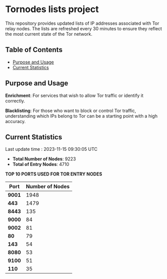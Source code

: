 # Tornodes lists project

This repository provides updated lists of IP addresses associated with Tor relay nodes. The lists are refreshed every 30 minutes to ensure they reflect the most current state of the Tor network.

## Table of Contents

- [Purpose and Usage](#purpose-and-usage)
- [Current Statistics](#current-statistics)


## Purpose and Usage

**Enrichment**: For services that wish to allow Tor traffic or identify it correctly.

**Blacklisting**: For those who want to block or control Tor traffic, understanding which IPs belong to Tor can be a starting point with a high accuracy.

## Current Statistics

Last update time : 2023-11-15 09:30:05 UTC

- **Total Number of Nodes**: 9223
- **Total of Entry Nodes**: 4710

**TOP 10 PORTS USED FOR TOR ENTRY NODES**

| **Port** | **Number of Nodes** |
|------|-----------------|
| **9001**   | 1948  |
| **443**   | 1479  |
| **8443**   | 135  |
| **9000**   | 84  |
| **9002**   | 81  |
| **80**   | 79  |
| **143**   | 54  |
| **8080**   | 53  |
| **9100**   | 51  |
| **110**   | 35  |

